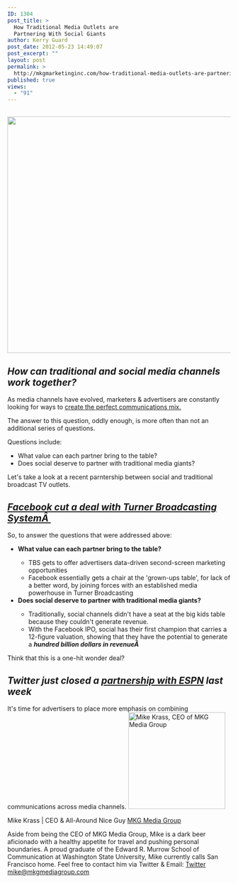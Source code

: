 ```yaml
---
ID: 1304
post_title: >
  How Traditional Media Outlets are
  Partnering With Social Giants
author: Kerry Guard
post_date: 2012-05-23 14:49:07
post_excerpt: ""
layout: post
permalink: >
  http://mkgmarketinginc.com/how-traditional-media-outlets-are-partnering-with-social-giants/
published: true
views:
  - "91"
---
```

<h2><img class="aligncenter size-full wp-image-1305" title="0510-SocialTVx600" src="http://mkgmediagroup.com/wp-content/uploads/2012/05/0510-SocialTVx600.jpeg" alt="" width="600" height="533" /></h2>
<h2><em>How can traditional and social media channels work together?</em></h2>
As media channels have evolved, marketers &amp; advertisers are constantly looking for ways to <a title="Understanding How Media Channels Work Together" href="http://mkgmediagroup.com/understanding-how-media-channels-work-together/" target="_blank">create the perfect communications mix.</a>

The answer to this question, oddly enough, is more often than not an additional series of questions.

Questions include:
<ul>
	<li>What value can each partner bring to the table?</li>
	<li>Does social deserve to partner with traditional media giants?</li>
</ul>
Let's take a look at a recent parntership between social and traditional broadcast TV outlets.
<h2><em><a href="http://www.clickz.com/clickz/news/2179362/sealed-facebook-tbs-deal" target="_blank">Facebook cut a deal with Turner Broadcasting SystemÂ </a></em></h2>
So, to answer the questions that were addressed above:
<ul>
	<li><strong>What value can each partner bring to the table?</strong></li>
<ul>
	<li>TBS gets to offer advertisers data-driven second-screen marketing opportunities</li>
	<li>Facebook essentially gets a chair at the 'grown-ups table', for lack of a better word, by joining forces with an established media powerhouse in Turner Broadcasting</li>
</ul>
	<li><strong>Does social deserve to partner with traditional media giants?</strong></li>
<ul>
	<li>Traditionally, social channels didn't have a seat at the big kids table because they couldn't generate revenue.</li>
	<li>With the Facebook IPO, social has their first champion that carries a 12-figure valuation, showing that they have the potential to generate a <em><strong>hundred billion dollars in revenueÂ </strong></em></li>
</ul>
</ul>
Think that this is a one-hit wonder deal?
<h2><em>Twitter just closed a <a href="http://www.clickz.com/clickz/news/2174893/espn-twitter-program-links-social-tv" target="_blank">partnership with ESPN</a> last week</em></h2>
It's time for advertisers to place more emphasis on combining communications across media channels.

<img src="http://mkgmediagroup.com/wp-content/uploads/2011/08/mk_median_bw_head.jpeg" alt="Mike Krass, CEO of MKG Media Group" width="219" height="218" class="alignleft size-full wp-image-1794" />

<span itemprop="jobTitle">Mike Krass | CEO & All-Around Nice Guy</span>
<a href="http://www.mkgmediagroup.com" itemprop="url">MKG Media Group</a>
</span>

Aside from being the CEO of MKG Media Group, Mike is a dark beer aficionado with a healthy appetite for travel and pushing personal boundaries. A proud graduate of the Edward R. Murrow School of Communication at Washington State University, Mike currently calls San Francisco home. Feel free to contact him via Twitter & Email:
<a href="http://www.twitter.com/mikekrass" itemprop="url">Twitter</a>
<a href="mailto:mike@mkgmediagroup.com" itemprop="email">mike@mkgmediagroup.com</a>
</div>